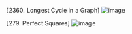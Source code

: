 
[2360. Longest Cycle in a Graph]
![image](https://github.com/user-attachments/assets/3e14de1b-6984-4d19-a5a9-eb10885327a7)



[279. Perfect Squares]
![image](https://github.com/user-attachments/assets/fee7cb5a-f63c-4f34-bbf8-e01d4cd367d0)
